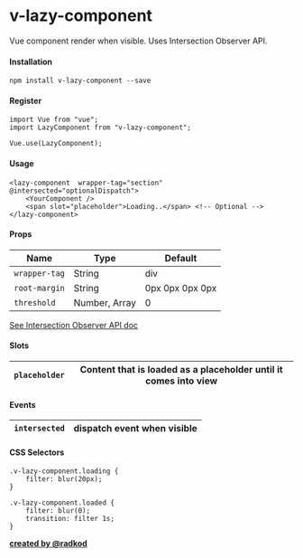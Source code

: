 
  

# v-lazy-component

  

Vue component render when visible. Uses Intersection Observer API. 

#### Installation

    npm install v-lazy-component --save

#### Register

    import Vue from "vue";
    import LazyComponent from "v-lazy-component";
    
    Vue.use(LazyComponent);

  
#### Usage

    <lazy-component  wrapper-tag="section" @intersected="optionalDispatch">
	    <YourComponent />
	    <span slot="placeholder">Loading..</span> <!-- Optional -->
    </lazy-component>

#### Props

|Name|Type|Default 
|--|--|--|
|`wrapper-tag` |String | div
|`root-margin` |String | 0px 0px 0px 0px
|`threshold` |Number, Array| 0
[See Intersection Observer API doc](https://developer.mozilla.org/en-US/docs/Web/API/Intersection_Observer_API#Intersection_observer_options)

#### Slots
|`placeholder`| Content that is loaded as a placeholder until it comes into view  |
|--|--|

#### Events
|`intersected`| dispatch event when visible |
|--|--|

#### CSS Selectors

    .v-lazy-component.loading {
	    filter: blur(20px);
    }
    
    .v-lazy-component.loaded {
	    filter: blur(0);
	    transition: filter 1s;
    }


 **[created by @radkod](https://radkod.com)**
